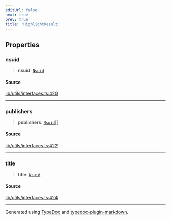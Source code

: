 ```yaml
---
editUrl: false
next: true
prev: true
title: 'HighlightResult'
---
```


## Properties

### nsuid

> **nsuid**: [`Nsuid`](Nsuid.md)

#### Source

[lib/utils/interfaces.ts:420](https://github.com/favna/nintendo-switch-eshop/blob/27355e779102b48fc082af549592453043b2ac6e/src/lib/utils/interfaces.ts#L420)

---

### publishers

> **publishers**: [`Nsuid`](Nsuid.md)[]

#### Source

[lib/utils/interfaces.ts:422](https://github.com/favna/nintendo-switch-eshop/blob/27355e779102b48fc082af549592453043b2ac6e/src/lib/utils/interfaces.ts#L422)

---

### title

> **title**: [`Nsuid`](Nsuid.md)

#### Source

[lib/utils/interfaces.ts:424](https://github.com/favna/nintendo-switch-eshop/blob/27355e779102b48fc082af549592453043b2ac6e/src/lib/utils/interfaces.ts#L424)

---

Generated using [TypeDoc](https://typedoc.org) and [typedoc-plugin-markdown](https://typedoc-plugin-markdown.org).

